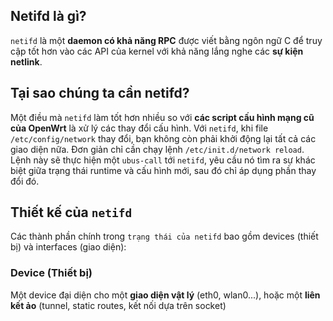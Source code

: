 
## Netifd là gì?

`netifd` là một **daemon có khả năng RPC** được viết bằng ngôn ngữ C để truy cập tốt hơn vào các API của kernel với khả năng lắng nghe các **sự kiện netlink**.

## Tại sao chúng ta cần netifd?

Một điều mà `netifd` làm tốt hơn nhiều so với **các script cấu hình mạng cũ của OpenWrt** là xử lý các thay đổi cấu hình. Với `netifd`, khi file `/etc/config/network` thay đổi, bạn không còn phải khởi động lại tất cả các giao diện nữa. Đơn giản chỉ cần chạy lệnh `/etc/init.d/network reload`. Lệnh này sẽ thực hiện một `ubus-call` tới `netifd`, yêu cầu nó tìm ra sự khác biệt giữa trạng thái runtime và cấu hình mới, sau đó chỉ áp dụng phần thay đổi đó.

## Thiết kế của `netifd`

Các thành phần chính trong `trạng thái của netifd` bao gồm devices (thiết bị) và interfaces (giao diện):

### Device (Thiết bị)

Một device đại diện cho một **giao diện vật lý** (eth0, wlan0...), hoặc một **liên kết ảo** (tunnel, static routes, kết nối dựa trên socket)